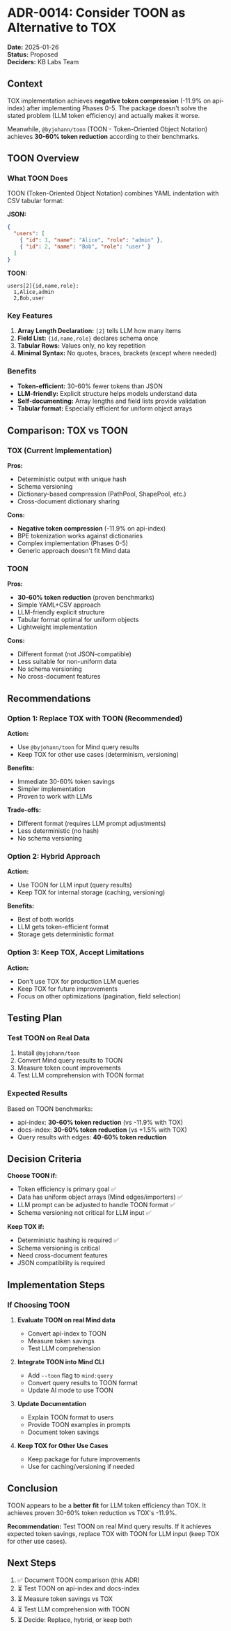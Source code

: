 # ADR-0014: Consider TOON as Alternative to TOX

**Date:** 2025-01-26  
**Status:** Proposed  
**Deciders:** KB Labs Team

## Context

TOX implementation achieves **negative token compression** (-11.9% on api-index) after implementing Phases 0-5. The package doesn't solve the stated problem (LLM token efficiency) and actually makes it worse.

Meanwhile, `@byjohann/toon` (TOON - Token-Oriented Object Notation) achieves **30-60% token reduction** according to their benchmarks.

## TOON Overview

### What TOON Does

TOON (Token-Oriented Object Notation) combines YAML indentation with CSV tabular format:

**JSON:**
```json
{
  "users": [
    { "id": 1, "name": "Alice", "role": "admin" },
    { "id": 2, "name": "Bob", "role": "user" }
  ]
}
```

**TOON:**
```
users[2]{id,name,role}:
  1,Alice,admin
  2,Bob,user
```

### Key Features

1. **Array Length Declaration:** `[2]` tells LLM how many items
2. **Field List:** `{id,name,role}` declares schema once
3. **Tabular Rows:** Values only, no key repetition
4. **Minimal Syntax:** No quotes, braces, brackets (except where needed)

### Benefits

- **Token-efficient:** 30-60% fewer tokens than JSON
- **LLM-friendly:** Explicit structure helps models understand data
- **Self-documenting:** Array lengths and field lists provide validation
- **Tabular format:** Especially efficient for uniform object arrays

## Comparison: TOX vs TOON

### TOX (Current Implementation)

**Pros:**
- Deterministic output with unique hash
- Schema versioning
- Dictionary-based compression (PathPool, ShapePool, etc.)
- Cross-document dictionary sharing

**Cons:**
- **Negative token compression** (-11.9% on api-index)
- BPE tokenization works against dictionaries
- Complex implementation (Phases 0-5)
- Generic approach doesn't fit Mind data

### TOON

**Pros:**
- **30-60% token reduction** (proven benchmarks)
- Simple YAML+CSV approach
- LLM-friendly explicit structure
- Tabular format optimal for uniform objects
- Lightweight implementation

**Cons:**
- Different format (not JSON-compatible)
- Less suitable for non-uniform data
- No schema versioning
- No cross-document features

## Recommendations

### Option 1: Replace TOX with TOON (Recommended)

**Action:**
- Use `@byjohann/toon` for Mind query results
- Keep TOX for other use cases (determinism, versioning)

**Benefits:**
- Immediate 30-60% token savings
- Simpler implementation
- Proven to work with LLMs

**Trade-offs:**
- Different format (requires LLM prompt adjustments)
- Less deterministic (no hash)
- No schema versioning

### Option 2: Hybrid Approach

**Action:**
- Use TOON for LLM input (query results)
- Keep TOX for internal storage (caching, versioning)

**Benefits:**
- Best of both worlds
- LLM gets token-efficient format
- Storage gets deterministic format

### Option 3: Keep TOX, Accept Limitations

**Action:**
- Don't use TOX for production LLM queries
- Keep TOX for future improvements
- Focus on other optimizations (pagination, field selection)

## Testing Plan

### Test TOON on Real Data

1. Install `@byjohann/toon`
2. Convert Mind query results to TOON
3. Measure token count improvements
4. Test LLM comprehension with TOON format

### Expected Results

Based on TOON benchmarks:
- api-index: **30-60% token reduction** (vs -11.9% with TOX)
- docs-index: **30-60% token reduction** (vs +1.5% with TOX)
- Query results with edges: **40-60% token reduction**

## Decision Criteria

**Choose TOON if:**
- Token efficiency is primary goal ✅
- Data has uniform object arrays (Mind edges/importers) ✅
- LLM prompt can be adjusted to handle TOON format ✅
- Schema versioning not critical for LLM input ✅

**Keep TOX if:**
- Deterministic hashing is required ✅
- Schema versioning is critical
- Need cross-document features
- JSON compatibility is required

## Implementation Steps

### If Choosing TOON

1. **Evaluate TOON on real Mind data**
   - Convert api-index to TOON
   - Measure token savings
   - Test LLM comprehension

2. **Integrate TOON into Mind CLI**
   - Add `--toon` flag to `mind:query`
   - Convert query results to TOON format
   - Update AI mode to use TOON

3. **Update Documentation**
   - Explain TOON format to users
   - Provide TOON examples in prompts
   - Document token savings

4. **Keep TOX for Other Use Cases**
   - Keep package for future improvements
   - Use for caching/versioning if needed

## Conclusion

TOON appears to be a **better fit** for LLM token efficiency than TOX. It achieves proven 30-60% token reduction vs TOX's -11.9%.

**Recommendation:** Test TOON on real Mind query results. If it achieves expected token savings, replace TOX with TOON for LLM input (keep TOX for other use cases).

## Next Steps

1. ✅ Document TOON comparison (this ADR)
2. ⏳ Test TOON on api-index and docs-index
3. ⏳ Measure token savings vs TOX
4. ⏳ Test LLM comprehension with TOON
5. ⏳ Decide: Replace, hybrid, or keep both

